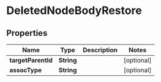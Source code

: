 

# DeletedNodeBodyRestore

## Properties

Name | Type | Description | Notes
------------ | ------------- | ------------- | -------------
**targetParentId** | **String** |  |  [optional]
**assocType** | **String** |  |  [optional]



